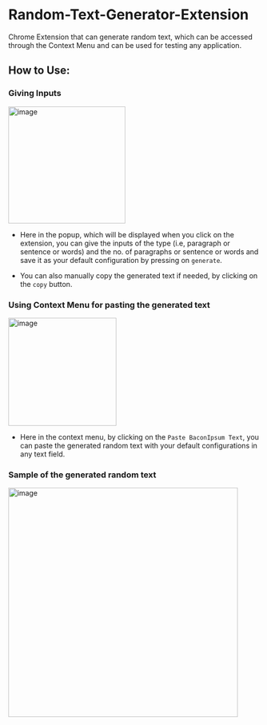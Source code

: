 # Random-Text-Generator-Extension
Chrome Extension that can generate random text, which can be accessed through the Context Menu and can be used for testing any application.

## How to Use:
### Giving Inputs
<img width="234" alt="image" src="https://user-images.githubusercontent.com/84705336/163727498-b88d9b36-c89a-48ea-8ce1-60b788dea162.png">

- Here in the popup, which will be displayed when you click on the extension, you can give the inputs of the type (i.e, paragraph or sentence or words) and the no. of paragraphs or sentence or words and save it as your default configuration by pressing on `generate`.

- You can also manually copy the generated text if needed, by clicking on the `copy` button.
### Using Context Menu for pasting the generated text
<img width="216" alt="image" src="https://user-images.githubusercontent.com/84705336/163727699-142ebce3-77cf-4a4f-97a2-4341475e953a.png">

- Here in the context menu, by clicking on the `Paste BaconIpsum Text`, you can paste the generated random text with your default configurations in any text field.

### Sample of the generated random text
<img width="459" alt="image" src="https://user-images.githubusercontent.com/84705336/163727878-686cff62-2297-4f68-95a3-c81e1f726a7a.png">
